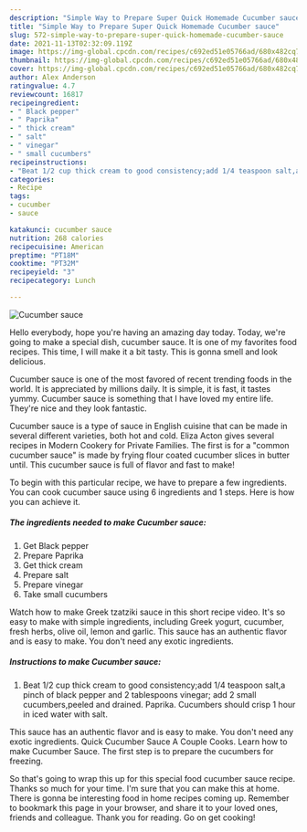 ```yaml
---
description: "Simple Way to Prepare Super Quick Homemade Cucumber sauce"
title: "Simple Way to Prepare Super Quick Homemade Cucumber sauce"
slug: 572-simple-way-to-prepare-super-quick-homemade-cucumber-sauce
date: 2021-11-13T02:32:09.119Z
image: https://img-global.cpcdn.com/recipes/c692ed51e05766ad/680x482cq70/cucumber-sauce-recipe-main-photo.jpg
thumbnail: https://img-global.cpcdn.com/recipes/c692ed51e05766ad/680x482cq70/cucumber-sauce-recipe-main-photo.jpg
cover: https://img-global.cpcdn.com/recipes/c692ed51e05766ad/680x482cq70/cucumber-sauce-recipe-main-photo.jpg
author: Alex Anderson
ratingvalue: 4.7
reviewcount: 16817
recipeingredient:
- " Black pepper"
- " Paprika"
- " thick cream"
- " salt"
- " vinegar"
- " small cucumbers"
recipeinstructions:
- "Beat 1/2 cup thick cream to good consistency;add 1/4 teaspoon salt,a pinch of black pepper and 2 tablespoons vinegar; add 2 small cucumbers,peeled and drained. Paprika. Cucumbers should crisp 1 hour in iced water with salt."
categories:
- Recipe
tags:
- cucumber
- sauce

katakunci: cucumber sauce 
nutrition: 268 calories
recipecuisine: American
preptime: "PT18M"
cooktime: "PT32M"
recipeyield: "3"
recipecategory: Lunch

---
```



![Cucumber sauce](https://img-global.cpcdn.com/recipes/c692ed51e05766ad/680x482cq70/cucumber-sauce-recipe-main-photo.jpg)

Hello everybody, hope you're having an amazing day today. Today, we're going to make a special dish, cucumber sauce. It is one of my favorites food recipes. This time, I will make it a bit tasty. This is gonna smell and look delicious.

Cucumber sauce is one of the most favored of recent trending foods in the world. It is appreciated by millions daily. It is simple, it is fast, it tastes yummy. Cucumber sauce is something that I have loved my entire life. They're nice and they look fantastic.

Cucumber sauce is a type of sauce in English cuisine that can be made in several different varieties, both hot and cold. Eliza Acton gives several recipes in Modern Cookery for Private Families. The first is for a &#34;common cucumber sauce&#34; is made by frying flour coated cucumber slices in butter until. This cucumber sauce is full of flavor and fast to make!


To begin with this particular recipe, we have to prepare a few ingredients. You can cook cucumber sauce using 6 ingredients and 1 steps. Here is how you can achieve it.

<!--inarticleads1-->

##### The ingredients needed to make Cucumber sauce:

1. Get  Black pepper
1. Prepare  Paprika
1. Get  thick cream
1. Prepare  salt
1. Prepare  vinegar
1. Take  small cucumbers


Watch how to make Greek tzatziki sauce in this short recipe video. It&#39;s so easy to make with simple ingredients, including Greek yogurt, cucumber, fresh herbs, olive oil, lemon and garlic. This sauce has an authentic flavor and is easy to make. You don&#39;t need any exotic ingredients. 

<!--inarticleads2-->

##### Instructions to make Cucumber sauce:

1. Beat 1/2 cup thick cream to good consistency;add 1/4 teaspoon salt,a pinch of black pepper and 2 tablespoons vinegar; add 2 small cucumbers,peeled and drained. Paprika. Cucumbers should crisp 1 hour in iced water with salt.


This sauce has an authentic flavor and is easy to make. You don&#39;t need any exotic ingredients. Quick Cucumber Sauce A Couple Cooks. Learn how to make Cucumber Sauce. The first step is to prepare the cucumbers for freezing. 

So that's going to wrap this up for this special food cucumber sauce recipe. Thanks so much for your time. I'm sure that you can make this at home. There is gonna be interesting food in home recipes coming up. Remember to bookmark this page in your browser, and share it to your loved ones, friends and colleague. Thank you for reading. Go on get cooking!
